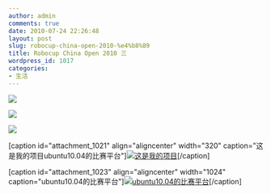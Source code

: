 ```yaml
---
author: admin
comments: true
date: 2010-07-24 22:26:48
layout: post
slug: robocup-china-open-2010-%e4%b8%89
title: Robocup China Open 2010 三
wordpress_id: 1017
categories:
- 生活
---
```





[](http://www.freetstar.com/wp-content/uploads/2010/07/P10802151.jpg)


![](http://www.freetstar.com/wp-content/uploads/2010/07/P10802151.jpg)

[![](http://www.freetstar.com/wp-content/uploads/2010/07/P1080219.jpg)](http://www.freetstar.com/wp-content/uploads/2010/07/P1080219.jpg)


[![](http://www.freetstar.com/wp-content/uploads/2010/07/P1080216-1024x768.jpg)](http://www.freetstar.com/wp-content/uploads/2010/07/P1080216.jpg)




[caption id="attachment_1021" align="aligncenter" width="320" caption="这是我的项目ubuntu10.04的比赛平台"][![这是我的项目](http://www.freetstar.com/wp-content/uploads/2010/07/P1080174.jpg)](http://www.freetstar.com/wp-content/uploads/2010/07/P1080174.jpg)[/caption]

[caption id="attachment_1023" align="aligncenter" width="1024" caption="ubuntu10.04的比赛平台"][![ubuntu10.04的比赛平台](http://www.freetstar.com/wp-content/uploads/2010/07/P1080181-1024x768.jpg)](http://www.freetstar.com/wp-content/uploads/2010/07/P1080181.jpg)[/caption]

 


